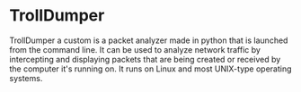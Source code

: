 # TrollDumper
TrollDumper a custom is a packet analyzer made in python that is launched from the command line. It can be used to analyze network traffic by intercepting and displaying packets that are being created or received by the computer it's running on. It runs on Linux and most UNIX-type operating systems.
